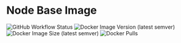# Node Base Image

![GitHub Workflow Status](https://img.shields.io/github/workflow/status/chinayin/docker-node/Docker%20Image%20CI)
![Docker Image Version (latest semver)](https://img.shields.io/docker/v/chinayin/node?sort=semver)
![Docker Image Size (latest semver)](https://img.shields.io/docker/image-size/chinayin/node?sort=semver)
![Docker Pulls](https://img.shields.io/docker/pulls/chinayin/node)
